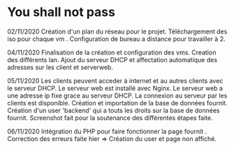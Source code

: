 # You shall not pass

02/11/2020
Création d'un plan du réseau pour le projet.
Téléchargement des iso pour chaque vm .
Configuration de bureau a distance pour travailler à 2.


04/11/2020
Finalisation de la création et configuration des vms.
Creation des différents lan.
Ajout du serveur DHCP et affectation automatique des adresses sur les client et serverweb.


05/11/2020
Les clients peuvent acceder à internet et au autres clients avec le serveur DHCP.
Le serveur web est installé avec Nginx.
Le serveur web a une adresse ip fixe grace au serveur DHCP.
La connexion au serveur par les clients est disponible.
Création et importation de la base de données fournit.
Création d'un user 'backend' qui a touts les droits sur la base de données fournit.
Screenshot fait pour la soutenance des différentes étapes faite.

06/11/2020
Intégration du PHP pour faire fonctionner la page fournit .
Correction des erreurs faite hier => Création du user et page non affiché. 
